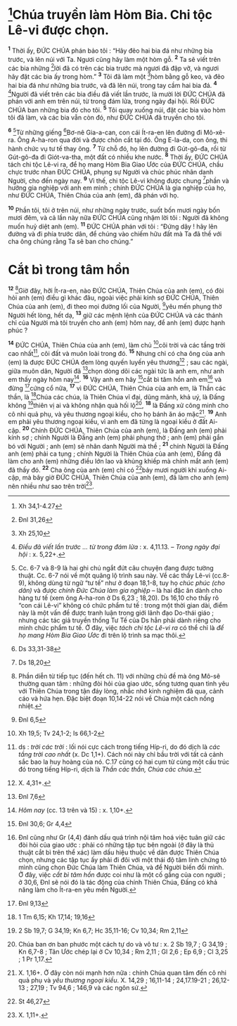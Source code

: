 # [^1*]Chúa truyền làm Hòm Bia. Chi tộc Lê-vi được chọn.
<sup><b>1</b></sup> Thời ấy, ĐỨC CHÚA phán bảo tôi : “Hãy đẽo hai bia đá như những bia trước, và lên núi với Ta. Ngươi cũng hãy làm một hòm gỗ. <sup><b>2</b></sup> Ta sẽ viết trên các bia những [^2*]lời đã có trên các bia trước mà ngươi đã đập vỡ, và ngươi hãy đặt các bia ấy trong hòm.” <sup><b>3</b></sup> Tôi đã làm một [^3*]hòm bằng gỗ keo, và đẽo hai bia đá như những bia trước, và đã lên núi, trong tay cầm hai bia đá. <sup><b>4</b></sup> [^1]Người đã viết trên các bia điều đã viết lần trước, là mười lời ĐỨC CHÚA đã phán với anh em trên núi, từ trong đám lửa, trong ngày đại hội. Rồi ĐỨC CHÚA ban những bia đó cho tôi. <sup><b>5</b></sup> Tôi quay xuống núi, đặt các bia vào hòm tôi đã làm, và các bia vẫn còn đó, như ĐỨC CHÚA đã truyền cho tôi.

<sup><b>6</b></sup> [^2]Từ những giếng [^4*]Bơ-nê Gia-a-can, con cái Ít-ra-en lên đường đi Mô-xê-ra. Ông A-ha-ron qua đời và được chôn cất tại đó. Ông E-la-da, con ông, thi hành chức vụ tư tế thay ông. <sup><b>7</b></sup> Từ chỗ đó, họ lên đường đi Gút-gô-đa, rồi từ Gút-gô-đa đi Giót-va-tha, một đất có nhiều khe nước. <sup><b>8</b></sup> Thời ấy, ĐỨC CHÚA tách chi tộc Lê-vi ra, để họ mang Hòm Bia Giao Ước của ĐỨC CHÚA, chầu chực trước nhan ĐỨC CHÚA, phụng sự Người và chúc phúc nhân danh Người, cho đến ngày nay. <sup><b>9</b></sup> Vì thế, chi tộc Lê-vi không được chung [^5*]phần và hưởng gia nghiệp với anh em mình ; chính ĐỨC CHÚA là gia nghiệp của họ, như ĐỨC CHÚA, Thiên Chúa của anh (em), đã phán với họ.

<sup><b>10</b></sup> Phần tôi, tôi ở trên núi, như những ngày trước, suốt bốn mươi ngày bốn mươi đêm, và cả lần này nữa ĐỨC CHÚA cũng nhậm lời tôi : Người đã không muốn huỷ diệt anh (em). <sup><b>11</b></sup> ĐỨC CHÚA phán với tôi : “Đứng dậy ! hãy lên đường và đi phía trước dân, để chúng vào chiếm hữu đất mà Ta đã thề với cha ông chúng rằng Ta sẽ ban cho chúng.”

# Cắt bì trong tâm hồn
<sup><b>12</b></sup> [^3]Giờ đây, hỡi Ít-ra-en, nào ĐỨC CHÚA, Thiên Chúa của anh (em), có đòi hỏi anh (em) điều gì khác đâu, ngoài việc phải kính sợ ĐỨC CHÚA, Thiên Chúa của anh (em), đi theo mọi đường lối của Người, [^6*]yêu mến phụng thờ Người hết lòng, hết dạ, <sup><b>13</b></sup> giữ các mệnh lệnh của ĐỨC CHÚA và các thánh chỉ của Người mà tôi truyền cho anh (em) hôm nay, để anh (em) được hạnh phúc ?

<sup><b>14</b></sup> ĐỨC CHÚA, Thiên Chúa của anh (em), làm chủ [^7*]cõi trời và các tầng trời cao nhất[^4], cõi đất và muôn loài trong đó. <sup><b>15</b></sup> Nhưng chỉ có cha ông của anh (em) là được ĐỨC CHÚA đem lòng quyến luyến yêu thương[^5] ; sau các ngài, giữa muôn dân, Người đã [^8*]chọn dòng dõi các ngài tức là anh em, như anh em thấy ngày hôm nay[^6]. <sup><b>16</b></sup> Vậy anh em hãy [^9*]cắt bì tâm hồn anh em[^7] và đừng [^10*]cứng cổ nữa, <sup><b>17</b></sup> vì ĐỨC CHÚA, Thiên Chúa của anh em, là Thần các thần, là [^11*]Chúa các chúa, là Thiên Chúa vĩ đại, dũng mãnh, khả uý, là Đấng không [^12*]thiên vị ai và không nhận quà hối lộ[^8], <sup><b>18</b></sup> là Đấng xử công minh cho cô nhi quả phụ, và yêu thương ngoại kiều, cho họ bánh ăn áo mặc[^9]. <sup><b>19</b></sup> Anh em phải yêu thương ngoại kiều, vì anh em đã từng là ngoại kiều ở đất Ai-cập. <sup><b>20</b></sup> Chính ĐỨC CHÚA, Thiên Chúa của anh (em), là Đấng anh (em) phải kính sợ ; chính Người là Đấng anh (em) phải phụng thờ ; anh (em) phải gắn bó với Người ; anh (em) sẽ nhân danh Người mà thề ; <sup><b>21</b></sup> chính Người là Đấng anh (em) phải ca tụng ; chính Người là Thiên Chúa của anh (em), Đấng đã làm cho anh (em) những điều lớn lao và khủng khiếp mà chính mắt anh (em) đã thấy đó. <sup><b>22</b></sup> Cha ông của anh (em) chỉ có [^13*]bảy mươi người khi xuống Ai-cập, mà bây giờ ĐỨC CHÚA, Thiên Chúa của anh (em), đã làm cho anh (em) nên nhiều như sao trên trời[^10].

[^1]: <i>Điều đã viết lần trước ... từ trong đám lửa</i> : x. 4,11.13. – <i>Trong ngày đại hội</i> : x. 5,22+.
[^2]: Cc. 6-7 và 8-9 là hai ghi chú ngắt đứt câu chuyện đang được tường thuật. Cc. 6-7 nói về một quãng lộ trình sau này. Về các thầy Lê-vi (cc.8-9), không dùng từ ngữ “tư tế” như ở đoạn 18,1-8, tuy họ <i>chúc phúc (cho dân)</i> và được <i>chính Đức Chúa làm gia nghiệp</i> – là hai đặc ân dành cho hàng tư tế (xem ông A-ha-ron ở Ds 6,23 ; 18,20). Ds 16,10 cho thấy rõ “con cái Lê-vi” không có chức phẩm tư tế : trong một thời gian dài, điểm này là một vấn đề được tranh luận trong giới lãnh đạo Do-thái giáo ; nhưng các tác giả truyền thống Tư Tế của Ds hẳn phải dành riêng cho mình chức phẩm tư tế. Ở đây, việc <i>tách chi tộc Lê-vi ra</i> có thể chỉ là <i>để họ mang Hòm Bia Giao Ước</i> đi trên lộ trình sa mạc thôi.
[^3]: Phần diễn từ tiếp tục (đến hết ch. 11) với những chủ đề mà ông Mô-sê thường quan tâm : những đòi hỏi của giao ước, sống tương quan tình yêu với Thiên Chúa trong tận đáy lòng, nhắc nhớ kinh nghiệm đã qua, cảnh cáo và hứa hẹn. Đặc biệt đoạn 10,14-22 nói về Chúa một cách nồng nhiệt.
[^4]: ds : <i>trời các trời</i> : lối nói cực cách trong tiếng Híp-ri, do đó dịch là <i>các tầng trời cao nhất</i> (x. Dc 1,1+). Cách nói này chỉ bầu trời với tất cả cảnh sắc bao la huy hoàng của nó. C.17 cũng có hai cụm từ cùng một cấu trúc đó trong tiếng Híp-ri, dịch là <i>Thần các thần, Chúa các chúa</i>.
[^5]: X. 4,31+.
[^6]: <i>Hôm nay</i> (cc. 13 trên và 15) : x. 1,10+.
[^7]: Đnl cũng như Gr (4,4) đánh dấu quá trình nội tâm hoá việc tuân giữ các đòi hỏi của giao ước : phải có những tập tục bên ngoài (ở đây là thủ thuật cắt bì trên thể xác) làm dấu hiệu thuộc về dân được Thiên Chúa chọn, nhưng các tập tục ấy phải đi đôi với một thái độ tâm linh chứng tỏ mình cũng chọn Đức Chúa làm Thiên Chúa, và để Người biến đổi mình. Ở đây, việc <i>cắt bì tâm hồn</i> được coi như là một cố gắng của con người ; ở 30,6, Đnl sẽ nói đó là tác động của chính Thiên Chúa, Đấng có khả năng làm cho Ít-ra-en yêu mến Người.
[^8]: Chúa ban ơn ban phước một cách tự do và vô tư : x. 2 Sb 19,7 ; G 34,19 ; Kn 6,7-8 ; Tân Ước chép lại ở Cv 10,34 ; Rm 2,11 ; Gl 2,6 ; Ep 6,9 ; Cl 3,25 ; 1 Pr 1,17.
[^9]: X. 1,16+. Ở đây còn nói mạnh hơn nữa : chính Chúa quan tâm đến cô nhi quả phụ và <i>yêu thương ngoại kiều</i>. X. 14,29 ; 16,11-14 ; 24,17.19-21 ; 26,12-13 ; 27,19 ; Tv 94,6 ; 146,9 và các ngôn sứ.
[^10]: X. 1,11+.
[^1*]: Xh 34,1-4.27
[^2*]: Đnl 31,26
[^3*]: Xh 25,10
[^4*]: Ds 33,31-38
[^5*]: Ds 18,20
[^6*]: Đnl 6,5
[^7*]: Xh 19,5; Tv 24,1-2; Is 66,1-2
[^8*]: Đnl 7,6
[^9*]: Đnl 30,6; Gr 4,4
[^10*]: Đnl 9,13
[^11*]: 1 Tm 6,15; Kh 17,14; 19,16
[^12*]: 2 Sb 19,7; G 34,19; Kn 6,7; Hc 35,11-16; Cv 10,34; Rm 2,11
[^13*]: St 46,27
